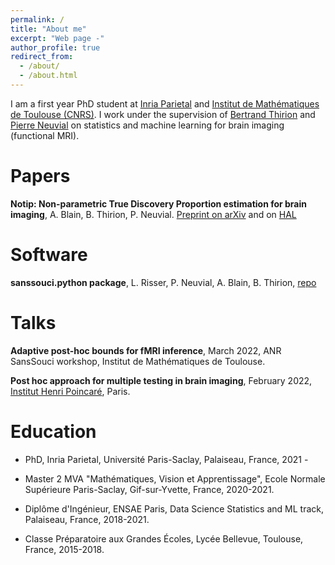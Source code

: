 ```yaml
---
permalink: /
title: "About me"
excerpt: "Web page -"
author_profile: true
redirect_from: 
  - /about/
  - /about.html
---
```


I am a first year PhD student at [Inria Parietal](https://team.inria.fr/parietal/) and [Institut de Mathématiques de Toulouse (CNRS)](https://www.math.univ-toulouse.fr/?lang=en). I work under the supervision of [Bertrand Thirion](https://pages.saclay.inria.fr/bertrand.thirion/) and [Pierre Neuvial](https://www.math.univ-toulouse.fr/~pneuvial/) on statistics and machine learning for brain imaging (functional MRI).

# Papers

**Notip: Non-parametric True Discovery Proportion estimation for brain imaging**, A. Blain, B. Thirion, P. Neuvial. [Preprint on arXiv](https://arxiv.org/abs/2204.10572) and on [HAL](https://hal.archives-ouvertes.fr/hal-03649114)

# Software

**sanssouci.python package**, L. Risser, P. Neuvial, A. Blain, B. Thirion, [repo](https://github.com/pneuvial/sanssouci.python)

# Talks

**Adaptive post-hoc bounds for fMRI inference**, March 2022, ANR SansSouci workshop, Institut de Mathématiques de Toulouse.

**Post hoc approach for multiple testing in brain imaging**, February 2022, [Institut Henri Poincaré](http://www.ihp.fr/en), Paris.

# Education

* PhD, Inria Parietal, Université Paris-Saclay, Palaiseau, France, 2021 -

* Master 2 MVA "Mathématiques, Vision et Apprentissage", Ecole Normale Supérieure Paris-Saclay, Gif-sur-Yvette, France, 2020-2021.

* Diplôme d'Ingénieur, ENSAE Paris, Data Science Statistics and ML track, Palaiseau, France, 2018-2021.

* Classe Préparatoire aux Grandes Écoles, Lycée Bellevue, Toulouse, France, 2015-2018.
